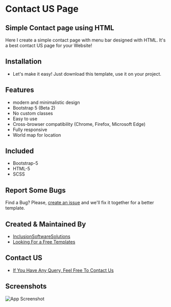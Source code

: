 # Contact US Page
## Simple Contact page using HTML
Here I create a simple contact page with menu bar designed with HTML. It's a best contact US page for your Website!

## Installation
- Let's make it easy! Just download this template, use it on your project.

## Features

- modern and minimalistic design
- Bootstrap 5 (Beta 2)
- No custom classes
- Easy to use
- Cross-browser compatibility (Chrome, Firefox, Microsoft Edge)
- Fully responsive
- World map for location
## Included
- Bootstrap-5
- HTML-5
- SCSS

## Report Some Bugs
Find a Bug? Please, [create an issue](https://github.com/inclusionsoftwaresolutions/contact-us-page-template/issues) and we'll fix it together for a better template.

## Created & Maintained By
- [InclusionSoftwareSolutions](https://inclusionsoft.com/)
- [Looking For a Free Templates](https://inclusionsoft.com/themes)

## Contact US

 - [If You Have Any Query, Feel Free To Contact Us](https://inclusionsoft.com/contact)

## Screenshots

![App Screenshot](https://user-images.githubusercontent.com/121487281/228193138-451c2359-6792-4b7c-a457-a3398445c95a.png)